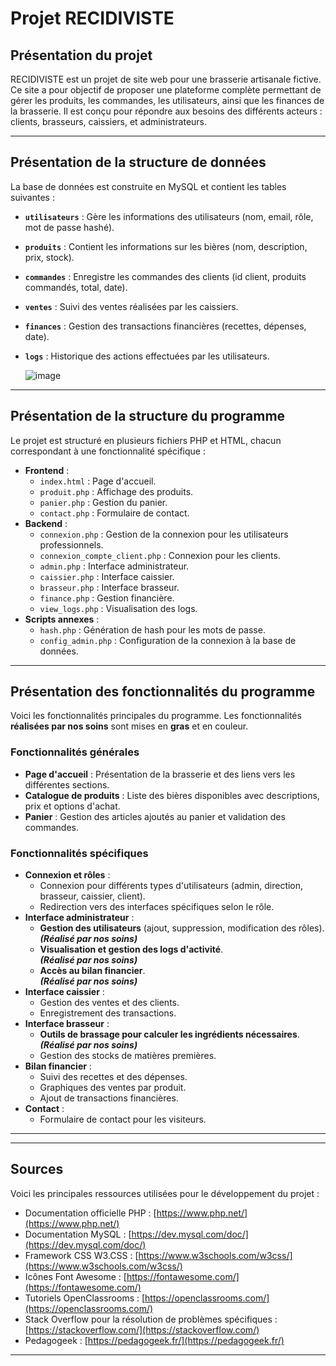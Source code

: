 # Projet RECIDIVISTE

## Présentation du projet
RECIDIVISTE est un projet de site web pour une brasserie artisanale fictive. Ce site a pour objectif de proposer une plateforme complète permettant de gérer les produits, les commandes, les utilisateurs, ainsi que les finances de la brasserie. Il est conçu pour répondre aux besoins des différents acteurs : clients, brasseurs, caissiers, et administrateurs.

---

## Présentation de la structure de données
La base de données est construite en MySQL et contient les tables suivantes :
- **`utilisateurs`** : Gère les informations des utilisateurs (nom, email, rôle, mot de passe hashé).
- **`produits`** : Contient les informations sur les bières (nom, description, prix, stock).
- **`commandes`** : Enregistre les commandes des clients (id client, produits commandés, total, date).
- **`ventes`** : Suivi des ventes réalisées par les caissiers.
- **`finances`** : Gestion des transactions financières (recettes, dépenses, date).
- **`logs`** : Historique des actions effectuées par les utilisateurs.

  ![image](https://github.com/user-attachments/assets/0ab81147-6b13-4d1b-a6b3-1aff0a570d02)


---

## Présentation de la structure du programme
Le projet est structuré en plusieurs fichiers PHP et HTML, chacun correspondant à une fonctionnalité spécifique :
- **Frontend** :
  - `index.html` : Page d'accueil.
  - `produit.php` : Affichage des produits.
  - `panier.php` : Gestion du panier.
  - `contact.php` : Formulaire de contact.
- **Backend** :
  - `connexion.php` : Gestion de la connexion pour les utilisateurs professionnels.
  - `connexion_compte_client.php` : Connexion pour les clients.
  - `admin.php` : Interface administrateur.
  - `caissier.php` : Interface caissier.
  - `brasseur.php` : Interface brasseur.
  - `finance.php` : Gestion financière.
  - `view_logs.php` : Visualisation des logs.
- **Scripts annexes** :
  - `hash.php` : Génération de hash pour les mots de passe.
  - `config_admin.php` : Configuration de la connexion à la base de données.

---

## Présentation des fonctionnalités du programme
Voici les fonctionnalités principales du programme. Les fonctionnalités **réalisées par nos soins** sont mises en **gras** et en couleur.

### Fonctionnalités générales
- **Page d'accueil** : Présentation de la brasserie et des liens vers les différentes sections.
- **Catalogue de produits** : Liste des bières disponibles avec descriptions, prix et options d'achat.
- **Panier** : Gestion des articles ajoutés au panier et validation des commandes.

### Fonctionnalités spécifiques
- **Connexion et rôles** :
  - Connexion pour différents types d'utilisateurs (admin, direction, brasseur, caissier, client).
  - Redirection vers des interfaces spécifiques selon le rôle.
- **Interface administrateur** :
  - **Gestion des utilisateurs** (ajout, suppression, modification des rôles).  
    ***(Réalisé par nos soins)***  
  - **Visualisation et gestion des logs d'activité**.  
    ***(Réalisé par nos soins)***  
  - **Accès au bilan financier**.  
    ***(Réalisé par nos soins)***
- **Interface caissier** :
  - Gestion des ventes et des clients.
  - Enregistrement des transactions.
- **Interface brasseur** :
  - **Outils de brassage pour calculer les ingrédients nécessaires**.  
    ***(Réalisé par nos soins)***  
  - Gestion des stocks de matières premières.
- **Bilan financier** :
  - Suivi des recettes et des dépenses.
  - Graphiques des ventes par produit.
  - Ajout de transactions financières.
- **Contact** :
  - Formulaire de contact pour les visiteurs.

---




---

## Sources
Voici les principales ressources utilisées pour le développement du projet :
- Documentation officielle PHP : [https://www.php.net/](https://www.php.net/)
- Documentation MySQL : [https://dev.mysql.com/doc/](https://dev.mysql.com/doc/)
- Framework CSS W3.CSS : [https://www.w3schools.com/w3css/](https://www.w3schools.com/w3css/)
- Icônes Font Awesome : [https://fontawesome.com/](https://fontawesome.com/)
- Tutoriels OpenClassrooms : [https://openclassrooms.com/](https://openclassrooms.com/)
- Stack Overflow pour la résolution de problèmes spécifiques : [https://stackoverflow.com/](https://stackoverflow.com/)
- Pedagogeek : [https://pedagogeek.fr/](https://pedagogeek.fr/)

---


